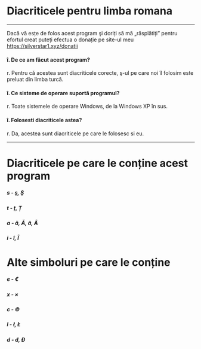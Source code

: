 # Diacriticele pentru limba romana

--------------------

Dacă vă esțe de folos acest program şi doriți să mă „răsplătiți” pentru efortul creat puteți efectua o donație pe site-ul meu
https://silverstar1.xyz/donatii

#### î. De ce am făcut acest program?
r. Pentru că acestea sunt diacriticele corecte, ş-ul pe care noi îl folosim este preluat din limba turcă.
#### î. Ce sisteme de operare suportă programul?
r. Toate sistemele de operare Windows, de la Windows XP în sus.
#### î. Folosesti diacriticele astea?
r. Da, acestea sunt diacriticele pe care le folosesc si eu.

--------------------

# Diacriticele pe care le conține acest program
##### s - ş, Ş
##### t - ț, Ț
##### a - ă, Ă, â, Â
##### i - î, Î
# Alte simboluri pe care le conține
##### e - €
##### x - ×
##### c - ©
##### l - ł, Ł
##### d - đ, Đ
